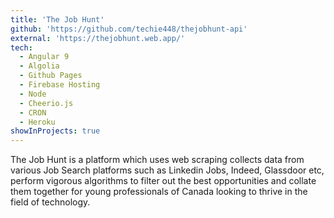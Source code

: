 ```yaml
---
title: 'The Job Hunt'
github: 'https://github.com/techie448/thejobhunt-api'
external: 'https://thejobhunt.web.app/'
tech:
  - Angular 9
  - Algolia
  - Github Pages
  - Firebase Hosting
  - Node
  - Cheerio.js
  - CRON
  - Heroku
showInProjects: true
---
```


The Job Hunt is a platform which uses web scraping collects data from various Job Search platforms such as Linkedin Jobs, Indeed, Glassdoor etc, perform vigorous algorithms to filter out the best opportunities and collate them together for young professionals of Canada looking to thrive in the field of technology.
